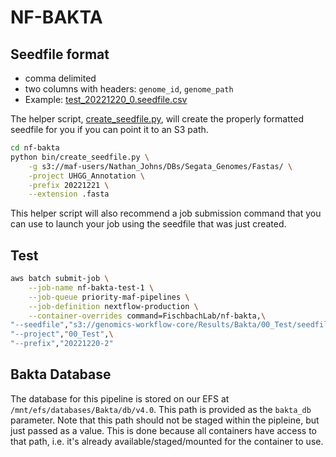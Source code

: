 # NF-BAKTA

## Seedfile format

- comma delimited
- two columns with headers: `genome_id`, `genome_path`
- Example: [test_20221220_0.seedfile.csv](test/test_20221220_0.seedfile.csv)

The helper script, [create_seedfile.py](bin/create_seedfile.py), will create the properly formatted seedfile for you if you can point it to an S3 path.

```bash
cd nf-bakta
python bin/create_seedfile.py \
    -g s3://maf-users/Nathan_Johns/DBs/Segata_Genomes/Fastas/ \
    -project UHGG_Annotation \
    -prefix 20221221 \
    --extension .fasta
```

This helper script will also recommend a job submission command that you can use to launch your job using the seedfile that was just created.

## Test

```bash
aws batch submit-job \
    --job-name nf-bakta-test-1 \
    --job-queue priority-maf-pipelines \
    --job-definition nextflow-production \
    --container-overrides command=FischbachLab/nf-bakta,\
"--seedfile","s3://genomics-workflow-core/Results/Bakta/00_Test/seedfiles/test_20221220_1.seedfile.csv",\
"--project","00_Test",\
"--prefix","20221220-2"
```

## Bakta Database

The database for this pipeline is stored on our EFS at `/mnt/efs/databases/Bakta/db/v4.0`. This path is provided as the `bakta_db` parameter. Note that this path should not be staged within the pipleine, but just passed as a value. This is done because all containers have access to that path, i.e. it's already available/staged/mounted for the container to use.
